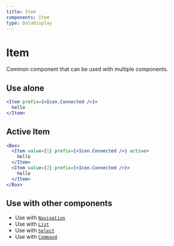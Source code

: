 ```yaml
---
title: Item
components: Item
type: DataDisplay
---
```


# Item

<p class="description">Common component that can be used with multiple components.</p>

## Use alone

```jsx
<Item prefix={<Icon.Connected />}>
  hello
</Item>
```

## Active Item

```jsx
<Box>
  <Item value={1} prefix={<Icon.Connected />} active>
    hello
  </Item>
  <Item value={2} prefix={<Icon.Connected />}>
    hello
  </Item>
</Box>
```

## Use with other components

- Use with [`Navigation`](/components/navigation)
- Use with [`List`](/components/list)
- Use with [`Select`](/components/select)
- Use with [`Command`](/components/command)
